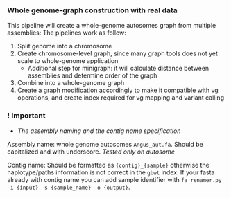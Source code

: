 
### Whole genome-graph construction with real data

This pipeline will create a whole-genome autosomes graph from multiple assemblies:
The pipelines work as follow:
1. Split genome into a chromosome
2. Create chromosome-level graph, since many graph tools does not yet scale to whole-genome application
    - Additional step for minigraph: it will calculate distance between assemblies and determine order of the graph 
3. Combine into a whole-genome graph
4. Create a graph modification accordingly to make it compatible with vg operations, and create index required for vg mapping and variant calling 

### ! Important 
- *The assembly naming and the contig name specification*

Assembly name: whole genome autosomes `Angus_aut.fa`. Should be capitalized and with underscore. *Tested only on autosome*

Contig name: Should be formatted as `{contig}_{sample}` otherwise the haplotype/paths information is not correct in the `gbwt` index. If your fasta already with contig name you can add sample identifier with  `fa_renamer.py -i {input} -s {sample_name} -o {output}`. 


